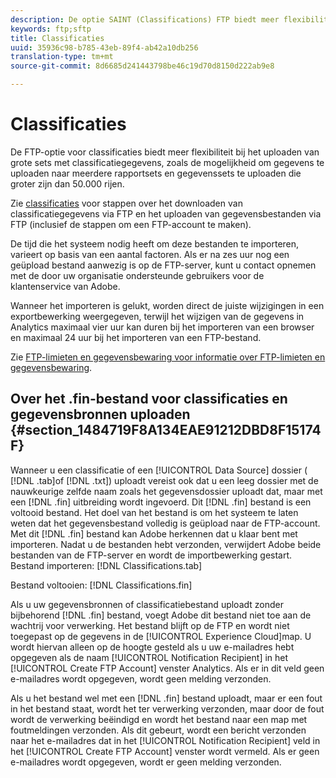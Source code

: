 ```yaml
---
description: De optie SAINT (Classifications) FTP biedt meer flexibiliteit bij het uploaden van grote sets classificatiegegevens, zoals de mogelijkheid om gegevens te uploaden naar meerdere rapportsets en om gegevenssets te uploaden die groter zijn dan 50.000 rijen.
keywords: ftp;sftp
title: Classificaties
uuid: 35936c98-b785-43eb-89f4-ab42a10db256
translation-type: tm+mt
source-git-commit: 8d6685d241443798be46c19d70d8150d222ab9e8

---
```



# Classificaties

De FTP-optie voor classificaties biedt meer flexibiliteit bij het uploaden van grote sets met classificatiegegevens, zoals de mogelijkheid om gegevens te uploaden naar meerdere rapportsets en gegevenssets te uploaden die groter zijn dan 50.000 rijen.

Zie [classificaties](https://docs.adobe.com/content/help/en/analytics/components/classifications/classifications-importer/c-working-with-saint.html) voor stappen over het downloaden van classificatiegegevens via FTP en het uploaden van gegevensbestanden via FTP (inclusief de stappen om een FTP-account te maken).

De tijd die het systeem nodig heeft om deze bestanden te importeren, varieert op basis van een aantal factoren. Als er na zes uur nog een geüpload bestand aanwezig is op de FTP-server, kunt u contact opnemen met de door uw organisatie ondersteunde gebruikers voor de klantenservice van Adobe.

Wanneer het importeren is gelukt, worden direct de juiste wijzigingen in een exportbewerking weergegeven, terwijl het wijzigen van de gegevens in Analytics maximaal vier uur kan duren bij het importeren van een browser en maximaal 24 uur bij het importeren van een FTP-bestand.

Zie [FTP-limieten en gegevensbewaring voor informatie over FTP-limieten en gegevensbewaring](/help/export/ftp-and-sftp/ftp-limits.md).

## Over het .fin-bestand voor classificaties en gegevensbronnen uploaden {#section_1484719F8A134EAE91212DBD8F15174F}

Wanneer u een classificatie of een [!UICONTROL Data Source] dossier ( [!DNL .tab]of [!DNL .txt]) uploadt vereist ook dat u een leeg dossier met de nauwkeurige zelfde naam zoals het gegevensdossier uploadt dat, maar met een [!DNL .fin] uitbreiding wordt ingevoerd. Dit [!DNL .fin] bestand is een voltooid bestand. Het doel van het bestand is om het systeem te laten weten dat het gegevensbestand volledig is geüpload naar de FTP-account. Met dit [!DNL .fin] bestand kan Adobe herkennen dat u klaar bent met importeren. Nadat u de bestanden hebt verzonden, verwijdert Adobe beide bestanden van de FTP-server en wordt de importbewerking gestart.
Bestand importeren: [!DNL Classifications.tab]

Bestand voltooien: [!DNL Classifications.fin]

Als u uw gegevensbronnen of classificatiebestand uploadt zonder bijbehorend [!DNL .fin] bestand, voegt Adobe dit bestand niet toe aan de wachtrij voor verwerking. Het bestand blijft op de FTP en wordt niet toegepast op de gegevens in de [!UICONTROL Experience Cloud]map. U wordt hiervan alleen op de hoogte gesteld als u uw e-mailadres hebt opgegeven als de naam [!UICONTROL Notification Recipient] in het [!UICONTROL Create FTP Account] venster Analytics. Als er in dit veld geen e-mailadres wordt opgegeven, wordt geen melding verzonden.

Als u het bestand wel met een [!DNL .fin] bestand uploadt, maar er een fout in het bestand staat, wordt het ter verwerking verzonden, maar door de fout wordt de verwerking beëindigd en wordt het bestand naar een map met foutmeldingen verzonden. Als dit gebeurt, wordt een bericht verzonden naar het e-mailadres dat in het [!UICONTROL Notification Recipient] veld in het [!UICONTROL Create FTP Account] venster wordt vermeld. Als er geen e-mailadres wordt opgegeven, wordt er geen melding verzonden.
